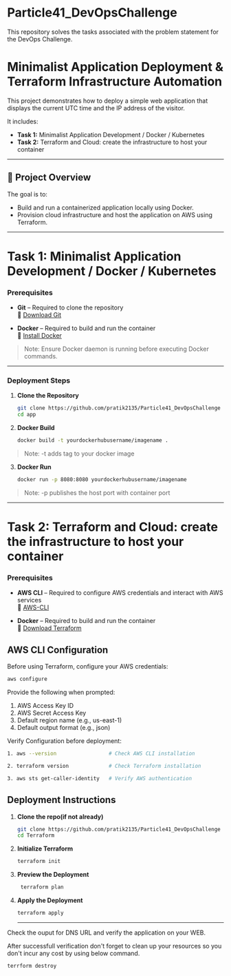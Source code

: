 # Particle41_DevOpsChallenge
This repository solves the tasks associated with the problem statement for the DevOps Challenge.

#  Minimalist Application Deployment & Terraform Infrastructure Automation

This project demonstrates how to deploy a simple web application that displays the current UTC time and the IP address of the visitor.

It includes:
- **Task 1:** Minimalist Application Development / Docker / Kubernetes
- **Task 2:** Terraform and Cloud: create the infrastructure to host your container

---

## 🧾 Project Overview

The goal is to:
- Build and run a containerized application locally using Docker.
- Provision cloud infrastructure and host the application on AWS using Terraform.

---

#  Task 1: Minimalist Application Development / Docker / Kubernetes

###  Prerequisites

- **Git** – Required to clone the repository  
  🔗 [Download Git](https://git-scm.com/downloads)

- **Docker** – Required to build and run the container  
  🔗 [Install Docker](https://www.docker.com/products/docker-desktop)

> Note: Ensure Docker daemon is running before executing Docker commands.

---

###  Deployment Steps

1. **Clone the Repository**
   ```bash
   git clone https://github.com/pratik2135/Particle41_DevOpsChallenge
   cd app
   ```
2. **Docker Build**
   ```bash
   docker build -t yourdockerhubusername/imagename .
  > Note: -t adds tag to your docker image
3. **Docker Run**
   ```bash
   docker run -p 8080:8080 yourdockerhubusername/imagename
 > Note: -p publishes the host port with container port

---

#  Task 2: Terraform and Cloud: create the infrastructure to host your container

###  Prerequisites

- **AWS CLI** – Required to configure AWS credentials and interact with AWS services  
  🔗 [AWS-CLI](https://docs.aws.amazon.com/cli/latest/userguide/getting-started-install.html)

- **Docker** – Required to build and run the container  
  🔗 [Download Terraform](https://developer.hashicorp.com/terraform/install)

##  AWS CLI Configuration

Before using Terraform, configure your AWS credentials:

```bash
aws configure
```
Provide the following when prompted:  
1. AWS Access Key ID  
2. AWS Secret Access Key  
3. Default region name (e.g., us-east-1)  
4. Default output format (e.g., json)

Verify Configuration before deployment:    
```bash
1. aws --version                 # Check AWS CLI installation
```
```bash
2. terraform version             # Check Terraform installation
```
```bash
3. aws sts get-caller-identity   # Verify AWS authentication
```

##  Deployment Instructions
1. **Clone the repo(if not already)**
   ```bash
   git clone https://github.com/pratik2135/Particle41_DevOpsChallenge
   cd Terraform
   ```
2. **Initialize Terraform**
   ```bash
   terraform init
   ```
3. **Preview the Deployment**
   ```bash
    terraform plan
   ```
4. **Apply the Deployment**
   ```bash
   terraform apply
   ```
   ---
Check the ouput for DNS URL and verify the application on your WEB.

After successfull verification don't forget to clean up your resources so you don't incur any cost by using below command.
```bash
terrform destroy
```




